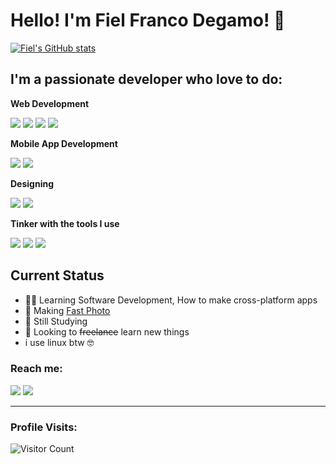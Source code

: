 # Hello! I'm Fiel Franco Degamo! 👦
[![Fiel's GitHub stats](https://github-readme-stats.vercel.app/api?username=piyeldev)](https://github.com/anuraghazra/github-readme-stats)

## I'm a passionate developer who love to do:

**Web Development**

<img src="https://img.shields.io/badge/html5-%23E34F26.svg?style=for-the-badge&logo=html5&logoColor=white">   <img src="https://img.shields.io/badge/css3%20-%2314354C.svg?&style=for-the-badge&logo=css3&logoColor=white">   <img src="https://img.shields.io/badge/javascript%20-%23323330.svg?&style=for-the-badge&logo=javascript&logoColor=%23F7DF1E">  <img src="https://img.shields.io/badge/Svelte-4A4A55?style=for-the-badge&logo=svelte">

**Mobile App Development**

<img src="https://img.shields.io/badge/Flutter-02569B?style=for-the-badge&logo=flutter&logoColor=white"> <img src="https://img.shields.io/badge/Android_Studio-3DDC84?style=for-the-badge&logo=android-studio&logoColor=white">

**Designing**

<img src="https://img.shields.io/badge/Canva-%2300C4CC.svg?style=for-the-badge&logo=Canva&logoColor=white"> <img src="https://img.shields.io/badge/figma-%23F24E1E.svg?style=for-the-badge&logo=figma&logoColor=white">

**Tinker with the tools I use**

<img src="https://img.shields.io/badge/git%20-%23F05032.svg?&style=for-the-badge&logo=git&logoColor=white"/> <img src="http://img.shields.io/badge/-VS%20Code-000000?style=for-the-badge&logo=Visual-studio-code&logoColor=blue"> <img src="https://img.shields.io/badge/GitHub-100000?style=for-the-badge&logo=github&logoColor=white">  

## Current Status
 - 👨‍💻 Learning Software Development, How to make cross-platform apps
 - 🧮 Making [Fast Photo](https://github.com/piyeldev/Fast-Photo)
 - 📝 Still Studying
 - 🏢 Looking to <del>freelance</del> learn new things
 - i use linux btw 🤓


<h3>Reach me:</h3>
<a href="mailto: frankthecrafter23@gmail.com">
<img src="https://img.shields.io/badge/-frankthecrafter23%40gmail.com-FF4122?&style=for-the-badge&logo=gmail&logoColor=white" ></a>
<a href="https://fb.com/pyel.franco"><img src="https://img.shields.io/badge/fiel-franco-0000FF?style=for-the-badge&logo=facebook&logoColor=white"></a>


-------------------

### Profile Visits:
![Visitor Count](https://profile-counter.glitch.me/{piyeldev}/count.svg)
